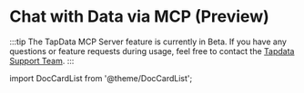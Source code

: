# Chat with Data via MCP (Preview)

:::tip
The TapData MCP Server feature is currently in Beta. If you have any questions or feature requests during usage, feel free to contact the [Tapdata Support Team](../../appendix/support.md).
:::

import DocCardList from '@theme/DocCardList';

<DocCardList />

